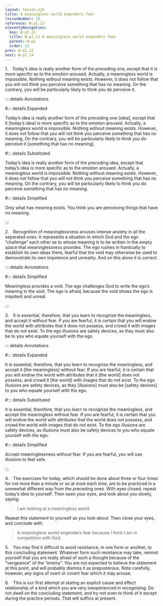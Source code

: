 ```yaml
---
layout: lesson.njk
title: A meaningless world engenders fear
lessonNumber: 13
reference: W-pI.13
eleventyNavigation:
  key: W-pI.13
  title: W-pI.13 A meaningless world engenders fear
  parent: W-pI
  order: 13
prev: W-pI.12
next: W-pI.14
---
```


1. Today’s idea is really another form of the preceding one, except that it is more specific as to the emotion aroused. 
Actually, a meaningless world is impossible. 
Nothing without meaning exists. 
However, it does not follow that you will not think you perceive something that has no meaning. 
On the contrary, you will be particularly likely to think you do perceive it.

::: details Annotations

#::: details Expanded

Today’s idea is really another form of the preceding one [idea], except that it [today’s idea] is more specific as to the emotion aroused. 
Actually, a meaningless world is impossible. 
Nothing without meaning exists. 
However, it does not follow that you will not think you perceive something that has no meaning. 
On the contrary, you will be particularly likely to think you do perceive it [something that has no meaning].

#::: details Substituted

Today’s idea is really another form of the preceding idea, except that today’s idea is more specific as to the emotion aroused. 
Actually, a meaningless world is impossible. 
Nothing without meaning exists. 
However, it does not follow that you will not think you perceive something that has no meaning. 
On the contrary, you will be particularly likely to think you do perceive something that has no meaning.

#::: details Simplified

Only what has meaning exists. 
You think you are perceiving things that have no meaning.

:::

2. Recognition of meaninglessness arouses intense anxiety in all the separated ones. 
It represents a situation in which God and the ego “challenge” each other as to whose meaning is to be written in the empty space that meaninglessness provides. 
The ego rushes in frantically to establish its own ideas there, fearful that the void may otherwise be used to demonstrate its own impotence and unreality. 
And on this alone it is correct.

::: details Annotations


#::: details Simplified

Meaningless provides a void. 
The ego challenges God to write the ego’s meaning in the void. 
The ego is afraid, because the void shows the ego is impotent and unreal.

:::

3. It is essential, therefore, that you learn to recognize the meaningless, and accept it without fear. 
If you are fearful, it is certain that you will endow the world with attributes that it does not possess, and crowd it with images that do not exist. 
To the ego illusions are safety devices, as they must also be to you who equate yourself with the ego.

::: details Annotations

#::: details Expanded

It is essential, therefore, that you learn to recognize the meaningless, and accept it [the meaningless] without fear. 
If you are fearful, it is certain that you will endow the world with attributes that it [the world] does not possess, and crowd it [the world] with images that do not exist. 
To the ego illusions are safety devices, as they [illusions] must also be [safety devices] to you who equate yourself with the ego.

#::: details Substituted

It is essential, therefore, that you learn to recognize the meaningless, and accept the meaningless without fear. 
If you are fearful, it is certain that you will endow the world with attributes that the world does not possess, and crowd the world with images that do not exist. 
To the ego illusions are safety devices, as illusions must also be safety devices to you who equate yourself with the ego.

#::: details Simplified

Accept meaninglessness without fear. 
If you are fearful, you will use illusions to feel safe.

:::

4. The exercises for today, which should be done about three or four times for not more than a minute or so at most each time, are to be practiced in a somewhat different way from the preceding ones. 
With eyes closed, repeat today’s idea to yourself. 
Then open your eyes, and look about you slowly, saying:

>I am looking at a meaningless world.

Repeat this statement to yourself as you look about. 
Then close your eyes, and conclude with:

>A meaningless world engenders fear because I think I am in competition with God.

5. You may find it difficult to avoid resistance, in one form or another, to this concluding statement. 
Whatever form such resistance may take, remind yourself that you are really afraid of such a thought because of the “vengeance” of the “enemy”. 
You are not expected to believe the statement at this point, and will probably dismiss it as preposterous. 
Note carefully, however, any signs of overt or covert fear which it may arouse.

6. This is our first attempt at stating an explicit cause and effect relationship of a kind which you are very inexperienced in recognising. 
Do not dwell on the concluding statement, and try not even to think of it except during the practice periods. 
That will suffice at present.
